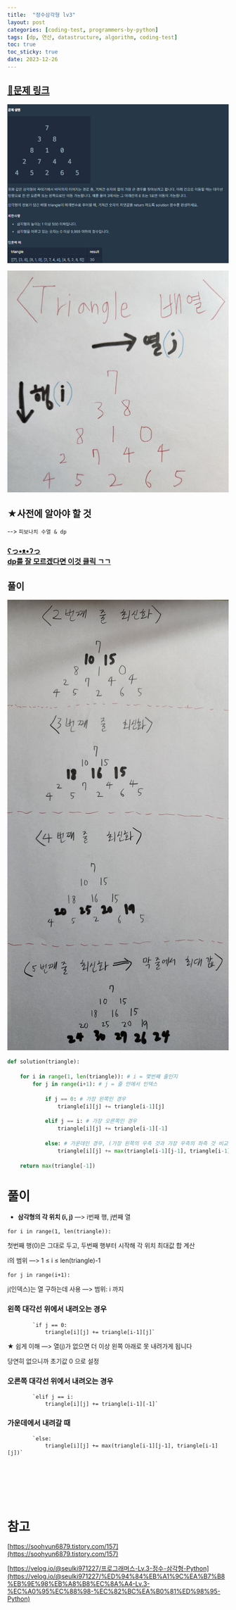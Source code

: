 ```yaml
---
title:  "정수삼각형 lv3"
layout: post
categories: [coding-test, programmers-by-python] 
tags: [dp, 연산, datastructure, algorithm, coding-test]
toc: true
toc_sticky: true
date: 2023-12-26 
---
```


## [🌈문제 링크](https://school.programmers.co.kr/learn/courses/30/lessons/43105) 

![Desktop View](/assets/img/programmers-py/2023-12-26-integer-triangle/0.png)

![Desktop View](/assets/img/programmers-py/2023-12-26-integer-triangle/1.png)

## ★사전에 알아야 할 것
 --> `피보나치 수열 & dp`
### [ʕっ•ᴥ•ʔっ    <br>    dp를 잘 모르겠다면 이것 클릭 ㄱㄱ](https://joonk2.github.io/posts/dp/)   

## 풀이

![Desktop View](/assets/img/programmers-py/2023-12-26-integer-triangle/2.png)

```python
def solution(triangle):

    for i in range(1, len(triangle)): # i = 몇번째 줄인지
        for j in range(i+1): # j = 줄 안에서 인덱스

            if j == 0: # 가장 왼쪽인 경우
                triangle[i][j] += triangle[i-1][j]

            elif j == i: # 가장 오른쪽인 경우
                triangle[i][j] += triangle[i-1][-1]

            else: # 가운데인 경우, (가장 왼쪽의 우측 것과 가장 우측의 좌측 것 비교)
                triangle[i][j] += max(triangle[i-1][j-1], triangle[i-1][j])
                
    return max(triangle[-1])
```

# 풀이

- **삼각형의 각 위치 (i, j)** —> i번째 행, j번째 열

`for i in range(1, len(triangle)):`

첫번째 행(0)은 그대로 두고, 두번째 행부터 시작해 각 위치 최대값 합 계산

i의 범위 —>    1 ≤ i ≤ len(triangle)-1

`for j in range(i+1):`

j(인덱스)는 열 구하는데 사용 —> 범위: i 까지

### 왼쪽 대각선 위에서 내려오는 경우

            `if j == 0: 
                triangle[i][j] += triangle[i-1][j]`

 ★ 쉽게 이해 —> 열(j)가 없으면 더 이상 왼쪽 아래로 못 내려가게 됩니다

당연히 없으니까 초기값 0 으로 설정

### 오른쪽 대각선 위에서 내려오는 경우

            `elif j == i: 
                triangle[i][j] += triangle[i-1][-1]`

### 가운데에서 내려갈 때

            `else: 
                triangle[i][j] += max(triangle[i-1][j-1], triangle[i-1][j])`

<br><br><br><br><br>

# 참고

[https://soohyun6879.tistory.com/157](https://soohyun6879.tistory.com/157)

[https://velog.io/@seulki971227/프로그래머스-Lv.3-정수-삼각형-Python](https://velog.io/@seulki971227/%ED%94%84%EB%A1%9C%EA%B7%B8%EB%9E%98%EB%A8%B8%EC%8A%A4-Lv.3-%EC%A0%95%EC%88%98-%EC%82%BC%EA%B0%81%ED%98%95-Python)